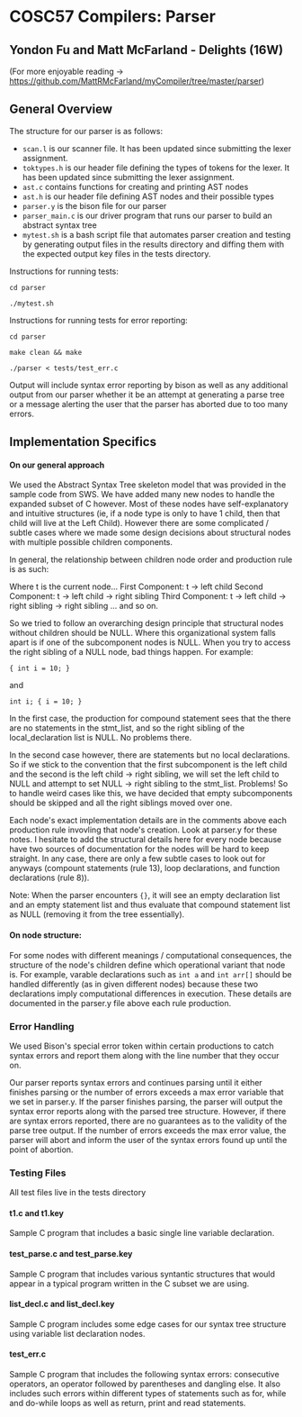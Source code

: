 # COSC57 Compilers: Parser
## Yondon Fu and Matt McFarland - Delights (16W)
(For more enjoyable reading -> https://github.com/MattRMcFarland/myCompiler/tree/master/parser)


## General Overview
The structure for our parser is as follows:

* `scan.l` is our scanner file. It has been updated since submitting the lexer assignment.
* `toktypes.h` is our header file defining the types of tokens for the lexer. It has been updated since submitting the lexer assignment.
* `ast.c` contains functions for creating and printing AST nodes
* `ast.h` is our header file defining AST nodes and their possible types
* `parser.y` is the bison file for our parser
* `parser_main.c` is our driver program that runs our parser to build an abstract syntax tree
* `mytest.sh` is a bash script file that automates parser creation and testing by generating output files in the results directory and diffing them with the expected output key files in the tests directory.

Instructions for running tests:

`cd parser`

`./mytest.sh`

Instructions for running tests for error reporting:

`cd parser`

`make clean && make`

`./parser < tests/test_err.c`

Output will include syntax error reporting by bison as well as any additional output from our parser whether it be an attempt at generating a parse tree or a message alerting the user that the parser has aborted due to too many errors.

## Implementation Specifics

#### On our general approach 
We used the Abstract Syntax Tree skeleton model that was provided in the sample code from SWS. We have added many new nodes to handle the expanded subset of C however. Most of these nodes have self-explanatory and intuitive structures (ie, if a node type is only to have 1 child, then that child will live at the Left Child). However there are some complicated / subtle cases where we made some design decisions about structural nodes with multiple possible children components.

In general, the relationship between children node order and production rule is as such:

Where t is the current node...
First Component: t -> left child
Second Component: t -> left child -> right sibling
Third Component: t -> left child -> right sibling -> right sibling
... and so on.

So we tried to follow an overarching design principle that structural nodes without children should be NULL. Where this organizational system falls apart is if one of the subcomponent nodes is NULL. When you try to access the right sibling of a NULL node, bad things happen. For example:

`{
	int i = 10;
}`

and 

`int i;
{
	i = 10;
}`

In the first case, the production for compound statement sees that the there are no statements in the stmt_list, and so the right sibling of the local_declaration list is NULL. No problems there.

In the second case however, there are statements but no local declarations. So if we stick to the convention that the first subcomponent is the left child and the second is the left child -> right sibling, we will set the left child to NULL and attempt to set NULL -> right sibling to the stmt_list. Problems! So to handle weird cases like this, we have decided that empty subcomponents should be skipped and all the right siblings moved over one. 

Each node's exact implementation details are in the comments above each production rule invovling that node's creation. Look at parser.y for these notes. I hesitate to add the structural details here for every node because have two sources of documentation for the nodes will be hard to keep straight. In any case, there are only a few subtle cases to look out for anyways (compount statements (rule 13), loop declarations, and function declarations (rule 8)). 

Note: When the parser encounters `{}`, it will see an empty declaration list and an empty statement list and thus evaluate that compound statement list as NULL (removing it from the tree essentially).

#### On node structure:
For some nodes with different meanings / computational consequences, the structure of the node's children define which operational variant that node is. For example, varable declarations such as `int a` and `int arr[]` should be handled differently (as in given different nodes) because these two declarations imply computational differences in execution. These details are documented in the parser.y file above each rule production. 

### Error Handling
We used Bison's special error token within certain productions to catch syntax errors and report them along with the line number that they occur on.

Our parser reports syntax errors and continues parsing until it either finishes parsing or the number of errors exceeds a max error variable that we set in parser.y. If the parser finishes parsing, the parser will output the syntax error reports along with the parsed tree structure. However, if there are syntax errors reported, there are no guarantees as to the validity of the parse tree output. If the number of errors exceeds the max error value, the parser will abort and inform the user of the syntax errors found up until the point of abortion. 

### Testing Files
All test files live in the tests directory

#### t1.c and t1.key
Sample C program that includes a basic single line variable declaration.

#### test_parse.c and test_parse.key
Sample C program that includes various syntantic structures that would appear in a typical program written in the C subset we are using.

#### list_decl.c and list_decl.key
Sample C program includes some edge cases for our syntax tree structure using variable list declaration nodes.

#### test_err.c
Sample C program that includes the following syntax errors: consecutive operators, an operator followed by parentheses and dangling else. It also includes such errors within different types of statements such as for, while and do-while loops as well as return, print and read statements.